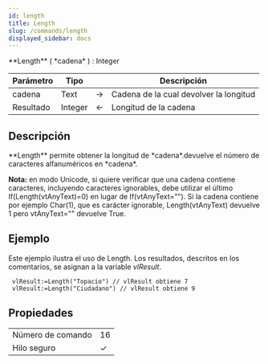 ```yaml
---
id: length
title: Length
slug: /commands/length
displayed_sidebar: docs
---
```


<!--REF #_command_.Length.Syntax-->**Length** ( *cadena* ) : Integer<!-- END REF-->
<!--REF #_command_.Length.Params-->
| Parámetro | Tipo |  | Descripción |
| --- | --- | --- | --- |
| cadena | Text | &#8594;  | Cadena de  la cual devolver la longitud |
| Resultado | Integer | &#8592; | Longitud de la cadena |

<!-- END REF-->

## Descripción 

<!--REF #_command_.Length.Summary-->**Length** permite obtener la longitud de *cadena*.<!-- END REF-->devuelve el número de caracteres alfanuméricos en *cadena*.

**Nota:** en modo Unicode, si quiere verificar que una cadena contiene caracteres, incluyendo caracteres ignorables, debe utilizar el último If(Length(vtAnyText)=0) en lugar de If(vtAnyText=""). Si la cadena contiene por ejemplo Char(1), que es carácter ignorable, Length(vtAnyText) devuelve 1 pero vtAnyText="" devuelve True.

## Ejemplo 

Este ejemplo ilustra el uso de Length. Los resultados, descritos en los comentarios, se asignan a la variable *vlResult*.

```4d
 vlResult:=Length("Topacio") // vlResult obtiene 7
 vlResult:=Length("Ciudadano") // vlResult obtiene 9
```


## Propiedades

|  |  |
| --- | --- |
| Número de comando | 16 |
| Hilo seguro | &check; |


